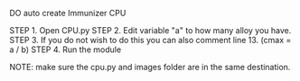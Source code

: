 DO auto create Immunizer CPU

STEP 1. Open CPU.py
STEP 2. Edit variable "a" to how many alloy you have.
STEP 3. If you do not wish to do this you can also comment line 13. (cmax = a / b)
STEP 4. Run the module

NOTE: make sure the cpu.py and images folder are in the same destination.
